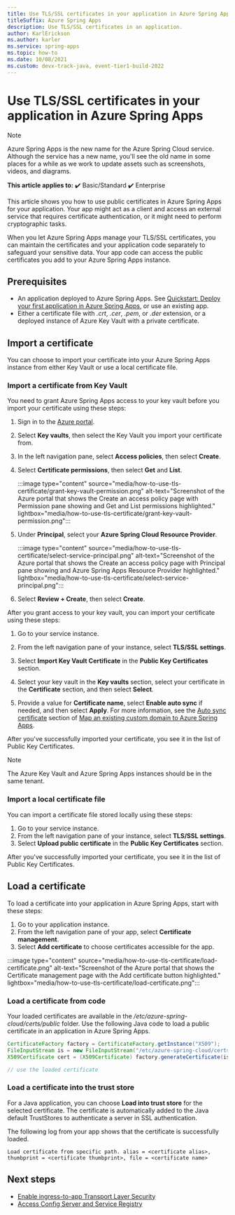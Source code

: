 ```yaml
---
title: Use TLS/SSL certificates in your application in Azure Spring Apps
titleSuffix: Azure Spring Apps
description: Use TLS/SSL certificates in an application.
author: KarlErickson
ms.author: karler
ms.service: spring-apps
ms.topic: how-to
ms.date: 10/08/2021
ms.custom: devx-track-java, event-tier1-build-2022
---
```


# Use TLS/SSL certificates in your application in Azure Spring Apps

> [!NOTE]
> Azure Spring Apps is the new name for the Azure Spring Cloud service. Although the service has a new name, you'll see the old name in some places for a while as we work to update assets such as screenshots, videos, and diagrams.

**This article applies to:** ✔️ Basic/Standard ✔️ Enterprise

This article shows you how to use public certificates in Azure Spring Apps for your application. Your app might act as a client and access an external service that requires certificate authentication, or it might need to perform cryptographic tasks.  

When you let Azure Spring Apps manage your TLS/SSL certificates, you can maintain the certificates and your application code separately to safeguard your sensitive data. Your app code can access the public certificates you add to your Azure Spring Apps instance.

## Prerequisites

- An application deployed to Azure Spring Apps. See [Quickstart: Deploy your first application in Azure Spring Apps](./quickstart.md), or use an existing app.
- Either a certificate file with *.crt*, *.cer*, *.pem*, or *.der* extension, or a deployed instance of Azure Key Vault with a private certificate.

## Import a certificate

You can choose to import your certificate into your Azure Spring Apps instance from either Key Vault or use a local certificate file.

### Import a certificate from Key Vault

You need to grant Azure Spring Apps access to your key vault before you import your certificate using these steps:

1. Sign in to the [Azure portal](https://portal.azure.com).
1. Select **Key vaults**, then select the Key Vault you import your certificate from.
1. In the left navigation pane, select **Access policies**, then select **Create**.
1. Select **Certificate permissions**, then select **Get** and **List**.

   :::image type="content" source="media/how-to-use-tls-certificate/grant-key-vault-permission.png" alt-text="Screenshot of the Azure portal that shows the Create an access policy page with Permission pane showing and Get and List permissions highlighted." lightbox="media/how-to-use-tls-certificate/grant-key-vault-permission.png":::

1. Under **Principal**, select your **Azure Spring Cloud Resource Provider**.

   :::image type="content" source="media/how-to-use-tls-certificate/select-service-principal.png" alt-text="Screenshot of the Azure portal that shows the Create an access policy page with Principal pane showing and Azure Spring Apps Resource Provider highlighted." lightbox="media/how-to-use-tls-certificate/select-service-principal.png":::

1. Select **Review + Create**, then select **Create**.

After you grant access to your key vault, you can import your certificate using these steps:

1. Go to your service instance.

1. From the left navigation pane of your instance, select **TLS/SSL settings**.

1. Select **Import Key Vault Certificate** in the **Public Key Certificates** section.

1. Select your key vault in the **Key vaults** section, select your certificate in the **Certificate** section, and then select **Select**.

1. Provide a value for **Certificate name**, select **Enable auto sync** if needed, and then select **Apply**. For more information, see the [Auto sync certificate](./how-to-custom-domain.md#auto-sync-certificate) section of [Map an existing custom domain to Azure Spring Apps](./how-to-custom-domain.md).

After you've successfully imported your certificate, you see it in the list of Public Key Certificates.

> [!NOTE]
> The Azure Key Vault and Azure Spring Apps instances should be in the same tenant.

### Import a local certificate file

You can import a certificate file stored locally using these steps:

1. Go to your service instance.
1. From the left navigation pane of your instance, select **TLS/SSL settings**.
1. Select **Upload public certificate** in the **Public Key Certificates** section.

After you've successfully imported your certificate, you see it in the list of Public Key Certificates.

## Load a certificate

To load a certificate into your application in Azure Spring Apps, start with these steps:

1. Go to your application instance.
1. From the left navigation pane of your app, select **Certificate management**.
1. Select **Add certificate** to choose certificates accessible for the app.

:::image type="content" source="media/how-to-use-tls-certificate/load-certificate.png" alt-text="Screenshot of the Azure portal that shows the Certificate management page with the Add certificate button highlighted." lightbox="media/how-to-use-tls-certificate/load-certificate.png":::

### Load a certificate from code

Your loaded certificates are available in the */etc/azure-spring-cloud/certs/public* folder. Use the following Java code to load a public certificate in an application in Azure Spring Apps.

```java
CertificateFactory factory = CertificateFactory.getInstance("X509");
FileInputStream is = new FileInputStream("/etc/azure-spring-cloud/certs/public/<certificate name>");
X509Certificate cert = (X509Certificate) factory.generateCertificate(is);

// use the loaded certificate
```

### Load a certificate into the trust store

For a Java application, you can choose **Load into trust store** for the selected certificate. The certificate is automatically added to the Java default TrustStores to authenticate a server in SSL authentication.

The following log from your app shows that the certificate is successfully loaded.

```output
Load certificate from specific path. alias = <certificate alias>, thumbprint = <certificate thumbprint>, file = <certificate name>
```

## Next steps

- [Enable ingress-to-app Transport Layer Security](./how-to-enable-ingress-to-app-tls.md)
- [Access Config Server and Service Registry](../basic-standard/how-to-access-data-plane-azure-ad-rbac.md)
